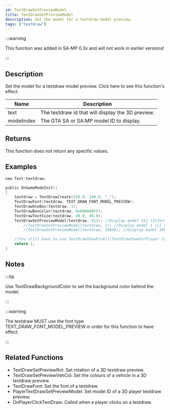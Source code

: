 ```yaml
---
id: TextDrawSetPreviewModel
title: TextDrawSetPreviewModel
description: Set the model for a textdraw model preview.
tags: ["textdraw"]
---
```


<TagLinks />

:::warning

This function was added in SA-MP 0.3x and will not work in earlier versions!

:::

## Description

Set the model for a textdraw model preview. Click here to see this function's effect.

| Name       | Description                                       |
| ---------- | ------------------------------------------------- |
| text       | The textdraw id that will display the 3D preview. |
| modelindex | The GTA SA or SA:MP model ID to display.          |

## Returns

This function does not return any specific values.

## Examples

```c
new Text:textdraw;

public OnGameModeInit()
{
	textdraw = TextDrawCreate(320.0, 240.0, "_");
	TextDrawFont(textdraw, TEXT_DRAW_FONT_MODEL_PREVIEW);
	TextDrawUseBox(textdraw, 1);
	TextDrawBoxColor(textdraw, 0x000000FF);
	TextDrawTextSize(textdraw, 40.0, 40.0);
	TextDrawSetPreviewModel(textdraw, 411); //Display model 411 (Infernus)
        //TextDrawSetPreviewModel(textdraw, 1); //Display model 1 (CJ Skin)
        //TextDrawSetPreviewModel(textdraw, 18646); //Display model 18646 (Police light object)

	//You still have to use TextDrawShowForAll/TextDrawShowForPlayer to make the textdraw visible.
	return 1;
}
```

## Notes

:::tip

Use TextDrawBackgroundColor to set the background color behind the model.

:::

:::warning

The textdraw MUST use the font type TEXT_DRAW_FONT_MODEL_PREVIEW in order for this function to have effect.

:::

## Related Functions

- TextDrawSetPreviewRot: Set rotation of a 3D textdraw preview.
- TextDrawSetPreviewVehCol: Set the colours of a vehicle in a 3D textdraw preview.
- TextDrawFont: Set the font of a textdraw.
- PlayerTextDrawSetPreviewModel: Set model ID of a 3D player textdraw preview.
- OnPlayerClickTextDraw: Called when a player clicks on a textdraw.
